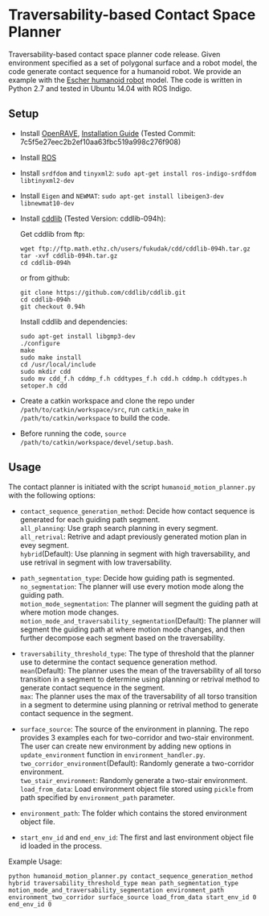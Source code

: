 Traversability-based Contact Space Planner
=============

Traversability-based contact space planner code release. Given environment specified as a set of polygonal surface and a robot model, the code generate contact sequence for a humanoid robot. We provide an example with the [Escher humanoid robot](https://icat.vt.edu/projects/2015-2016/major/escher-humanoid-robot.html) model. The code is written in Python 2.7 and tested in Ubuntu 14.04 with ROS Indigo.

Setup
------------
* Install [OpenRAVE](https://github.com/rdiankov/openrave), [Installation Guide](https://scaron.info/teaching/installing-openrave-on-ubuntu-14.04.html) (Tested Commit: 7c5f5e27eec2b2ef10aa63fbc519a998c276f908)
* Install [ROS](http://wiki.ros.org/indigo/Installation/Ubuntu)
* Install `srdfdom` and `tinyxml2`: `sudo apt-get install ros-indigo-srdfdom libtinyxml2-dev`
* Install `Eigen` and `NEWMAT`: `sudo apt-get install libeigen3-dev libnewmat10-dev`
* Install [cddlib](https://inf.ethz.ch/personal/fukudak/cdd_home/) (Tested Version: cddlib-094h):

  Get cddlib from ftp:
  ```
  wget ftp://ftp.math.ethz.ch/users/fukudak/cdd/cddlib-094h.tar.gz
  tar -xvf cddlib-094h.tar.gz
  cd cddlib-094h
  ```
  or from github:
  ```
  git clone https://github.com/cddlib/cddlib.git
  cd cddlib-094h
  git checkout 0.94h
  ```
  Install cddlib and dependencies:
  ```
  sudo apt-get install libgmp3-dev
  ./configure
  make
  sudo make install
  cd /usr/local/include
  sudo mkdir cdd
  sudo mv cdd_f.h cddmp_f.h cddtypes_f.h cdd.h cddmp.h cddtypes.h setoper.h cdd
  ```

* Create a catkin workspace and clone the repo under `/path/to/catkin/workspace/src`, run `catkin_make` in `/path/to/catkin/workspace` to build the code.
* Before running the code, `source /path/to/catkin/workspace/devel/setup.bash`.

Usage
-----

The contact planner is initiated with the script `humanoid_motion_planner.py` with the following options:

* `contact_sequence_generation_method`: Decide how contact sequence is generated for each guiding path segment.<br/>
  `all_planning`: Use graph search planning in every segment.<br/>
  `all_retrival`: Retrive and adapt previously generated motion plan in evey segment.<br/>
  `hybrid`(Default): Use planning in segment with high traversability, and use retrival in segment with low traversability.

* `path_segmentation_type`: Decide how guiding path is segmented.<br/>
  `no_segmentation`: The planner will use every motion mode along the guiding path.<br/>
  `motion_mode_segmentation`: The planner will segment the guiding path at where motion mode changes.<br/>
  `motion_mode_and_traversability_segmentation`(Default): The planner will segment the guiding path at where motion mode changes, and then further decompose each segment based on the traversability.

* `traversability_threshold_type`: The type of threshold that the planner use to determine the contact sequence generation method.<br/>
  `mean`(Default): The planner uses the mean of the traversability of all torso transition in a segment to determine using planning or retrival method to generate contact sequence in the segment.<br/>
  `max`: The planner uses the max of the traversability of all torso transition in a segment to determine using planning or retrival method to generate contact sequence in the segment.

* `surface_source`: The source of the environment in planning. The repo provides 3 examples each for two-corridor and two-stair environment. The user can create new environment by adding new options in `update_environment` function in `environment_handler.py`.<br/>
  `two_corridor_environment`(Default): Randomly generate a two-corridor environment.<br/>
  `two_stair_environment`: Randomly generate a two-stair environment.<br/>
  `load_from_data`: Load environment object file stored using `pickle` from path specified by `environment_path` parameter.

* `environment_path`: The folder which contains the stored environment object file.
* `start_env_id` and `end_env_id`: The first and last environment object file id loaded in the process.


Example Usage:
```
python humanoid_motion_planner.py contact_sequence_generation_method hybrid traversability_threshold_type mean path_segmentation_type motion_mode_and_traversability_segmentation environment_path environment_two_corridor surface_source load_from_data start_env_id 0 end_env_id 0
```
